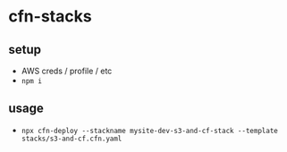 # cfn-stacks

## setup

* AWS creds / profile / etc
* `npm i`

## usage

* `npx cfn-deploy --stackname mysite-dev-s3-and-cf-stack --template stacks/s3-and-cf.cfn.yaml`